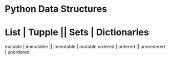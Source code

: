 # Python Data Structures

# List | Tupple || Sets | Dictionaries
  mutable | immutable || immutable | mutable
  ordered | ordered || unoredered | unordered
